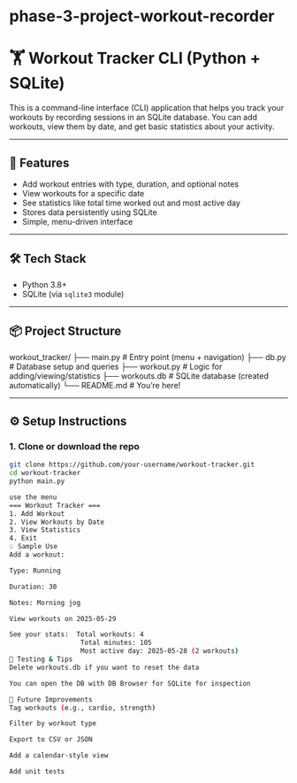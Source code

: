 # phase-3-project-workout-recorder
# 🏋️ Workout Tracker CLI (Python + SQLite)

This is a command-line interface (CLI) application that helps you track your workouts by recording sessions in an SQLite database. You can add workouts, view them by date, and get basic statistics about your activity.

---

## 🚀 Features

- Add workout entries with type, duration, and optional notes
- View workouts for a specific date
- See statistics like total time worked out and most active day
- Stores data persistently using SQLite
- Simple, menu-driven interface

---

## 🛠️ Tech Stack

- Python 3.8+
- SQLite (via `sqlite3` module)

---

## 📦 Project Structure
workout_tracker/
├── main.py # Entry point (menu + navigation)
├── db.py # Database setup and queries
├── workout.py # Logic for adding/viewing/statistics
├── workouts.db # SQLite database (created automatically)
└── README.md # You’re here!


---

## ⚙️ Setup Instructions

### 1. Clone or download the repo

```bash
git clone https://github.com/your-username/workout-tracker.git
cd workout-tracker
python main.py

use the menu
=== Workout Tracker ===
1. Add Workout
2. View Workouts by Date
3. View Statistics
4. Exit
💡 Sample Use
Add a workout:

Type: Running

Duration: 30

Notes: Morning jog

View workouts on 2025-05-29

See your stats:  Total workouts: 4
                  Total minutes: 105
                  Most active day: 2025-05-28 (2 workouts)
🧪 Testing & Tips
Delete workouts.db if you want to reset the data

You can open the DB with DB Browser for SQLite for inspection

🔧 Future Improvements
Tag workouts (e.g., cardio, strength)

Filter by workout type

Export to CSV or JSON

Add a calendar-style view

Add unit tests


